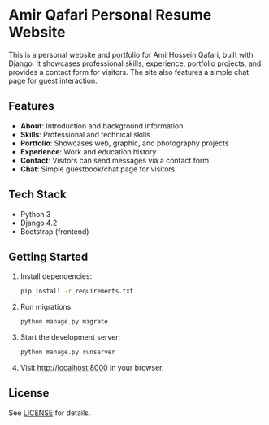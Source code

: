 # Amir Qafari Personal Resume Website

This is a personal website and portfolio for AmirHossein Qafari, built with Django. It showcases professional skills, experience, portfolio projects, and provides a contact form for visitors. The site also features a simple chat page for guest interaction.

## Features
- **About**: Introduction and background information
- **Skills**: Professional and technical skills
- **Portfolio**: Showcases web, graphic, and photography projects
- **Experience**: Work and education history
- **Contact**: Visitors can send messages via a contact form
- **Chat**: Simple guestbook/chat page for visitors

## Tech Stack
- Python 3
- Django 4.2
- Bootstrap (frontend)

## Getting Started
1. Install dependencies:
   ```bash
   pip install -r requirements.txt
   ```
2. Run migrations:
   ```bash
   python manage.py migrate
   ```
3. Start the development server:
   ```bash
   python manage.py runserver
   ```
4. Visit [http://localhost:8000](http://localhost:8000) in your browser.

## License
See [LICENSE](LICENSE) for details.
 

